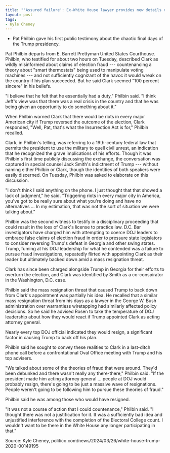 ```yaml
---
title: "'Assured failure': Ex-White House lawyer provides new details of final days of Trump's 2020 election gambit"
layout: post
tags:
- Kyle Cheney
---
```


- Pat Philbin gave his first public testimony about the chaotic final days of the Trump presidency.

 Pat Philbin departs from E. Barrett Prettyman United States Courthouse.
Philbin, who testified for about two hours on Tuesday, described Clark as wildly misinformed about claims of election fraud --- countenancing a theory about "smart thermostats" being used to manipulate voting machines --- and not sufficiently cognizant of the havoc it would wreak on the country if his plan succeeded. But he said Clark seemed "100 percent sincere" in his beliefs.

"I believe that he felt that he essentially had a duty," Philbin said. "I think Jeff's view was that there was a real crisis in the country and that he was being given an opportunity to do something about it."

When Philbin warned Clark that there would be riots in every major American city if Trump reversed the outcome of the election, Clark responded, "Well, Pat, that's what the Insurrection Act is for," Philbin recalled.

Clark, in Philbin's telling, was referring to a 19th-century federal law that permits the president to use the military to quell civil unrest, an indication that he recognized the grave implications of his efforts. Though it was Philbin's first time publicly discussing the exchange, the conversation was captured in special counsel Jack Smith's indictment of Trump --- without naming either Philbin or Clark, though the identities of both speakers were easily discerned. On Tuesday, Philbin was asked to elaborate on this discussion.

"I don't think I said anything on the phone. I just thought that that showed a lack of judgment," he said. "Triggering riots in every major city in America, you've got to be really sure about what you're doing and have no alternatives ... In my estimation, that was not the sort of situation we were talking about."

Philbin was the second witness to testify in a disciplinary proceeding that could result in the loss of Clark's license to practice law. D.C. Bar investigators have charged him with attempting to coerce DOJ leaders to embrace false claims of election fraud in order to pressure state legislators to consider reversing Trump's defeat in Georgia and other swing states. Trump, fuming at his DOJ leadership for what he contended was a failure to pursue fraud investigations, repeatedly flirted with appointing Clark as their leader but ultimately backed down amid a mass resignation threat.

Clark has since been charged alongside Trump in Georgia for their efforts to overturn the election, and Clark was identified by Smith as a co-conspirator in the Washington, D.C. case.

Philbin said the mass resignation threat that caused Trump to back down from Clark's appointment was partially his idea. He recalled that a similar mass resignation threat from his days as a lawyer in the George W. Bush administration over warrantless wiretapping had similarly affected policy decisions. So he said he advised Rosen to take the temperature of DOJ leadership about how they would react if Trump appointed Clark as acting attorney general.

Nearly every top DOJ official indicated they would resign, a significant factor in causing Trump to back off his plan.

Philbin said he sought to convey these realities to Clark in a last-ditch phone call before a confrontational Oval Office meeting with Trump and his top advisers.

"We talked about some of the theories of fraud that were around. They'd been debunked and there wasn't really any there-there," Philbin said. "If the president made him acting attorney general ... people at DOJ would probably resign, there's going to be just a massive wave of resignations. People weren't going to be following him to pursue these theories of fraud."

Philbin said he was among those who would have resigned.

"It was not a course of action that I could countenance," Philbin said. "I thought there was not a justification for it. It was a sufficiently bad idea and unjustified interference with the completion of the Electoral College count. I wouldn't want to be there in the White House any longer participating in that."

Source: Kyle Cheney, politico.com/news/2024/03/26/white-house-trump-2020-00149195
